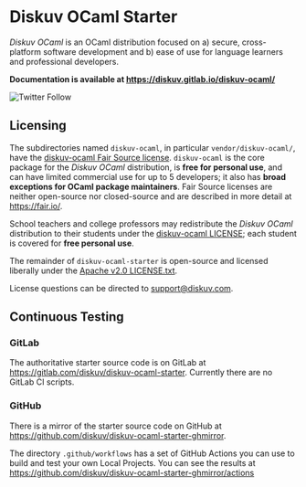 # Diskuv OCaml Starter

*Diskuv OCaml* is an OCaml distribution focused on a) secure, cross-platform software development and b) ease of use for language learners and professional developers.

**Documentation is available at https://diskuv.gitlab.io/diskuv-ocaml/**

![Twitter Follow](https://img.shields.io/twitter/follow/diskuv?style=social)

## Licensing

The subdirectories named `diskuv-ocaml`, in particular `vendor/diskuv-ocaml/`, have the
[diskuv-ocaml Fair Source license](https://gitlab.com/diskuv/diskuv-ocaml/-/raw/main/LICENSE.txt).
`diskuv-ocaml` is the core package for the *Diskuv OCaml* distribution, is **free for personal use**,
and can have limited commercial use for up to 5 developers; it also has **broad exceptions for OCaml package maintainers**.
Fair Source licenses are neither open-source nor closed-source and are described in more detail at https://fair.io/.

School teachers and college professors may redistribute the *Diskuv OCaml* distribution to their students under the
[diskuv-ocaml LICENSE](https://gitlab.com/diskuv/diskuv-ocaml/-/raw/main/LICENSE.txt); each student is covered for **free personal use**.

The remainder of `diskuv-ocaml-starter` is open-source and licensed liberally under the [Apache v2.0 LICENSE.txt](LICENSE.txt).

License questions can be directed to support@diskuv.com.

## Continuous Testing

### GitLab

The authoritative starter source code is on GitLab at https://gitlab.com/diskuv/diskuv-ocaml-starter.
Currently there are no GitLab CI scripts.

### GitHub

There is a mirror of the starter source code on GitHub at https://github.com/diskuv/diskuv-ocaml-starter-ghmirror.

The directory `.github/workflows` has a set of GitHub Actions you can use to build and test your own Local Projects.
You can see the results at https://github.com/diskuv/diskuv-ocaml-starter-ghmirror/actions

